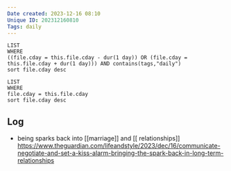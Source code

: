 ```yaml
---
Date created: 2023-12-16 08:10
Unique ID: 202312160810
Tags: daily
---
```

``` dataview
LIST
WHERE 
((file.cday = this.file.cday - dur(1 day)) OR (file.cday = this.file.cday + dur(1 day))) AND contains(tags,"daily")
sort file.cday desc
```
``` dataview
LIST
WHERE 
file.cday = this.file.cday
sort file.cday desc
```
## Log
- being sparks back into [[marriage]] and [[ relationships]]
https://www.theguardian.com/lifeandstyle/2023/dec/16/communicate-negotiate-and-set-a-kiss-alarm-bringing-the-spark-back-in-long-term-relationships